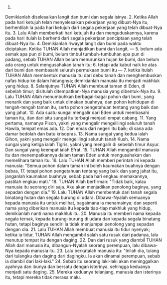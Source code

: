 1.
Demikianlah diselesaikan langit dan bumi dan segala isinya.
2.
Ketika Allah pada hari ketujuh telah menyelesaikan pekerjaan yang dibuat-Nya itu, berhentilah Ia pada hari ketujuh dari segala pekerjaan yang telah dibuat-Nya itu.
3.
Lalu Allah memberkati hari ketujuh itu dan menguduskannya, karena pada hari itulah Ia berhenti dari segala pekerjaan penciptaan yang telah dibuat-Nya itu.
4.
Demikianlah riwayat langit dan bumi pada waktu diciptakan.
Ketika TUHAN Allah menjadikan bumi dan langit, —
5.
belum ada semak apa pun di bumi, belum timbul tumbuh-tumbuhan apa pun di padang, sebab TUHAN Allah belum menurunkan hujan ke bumi, dan belum ada orang untuk mengusahakan tanah itu;
6.
tetapi ada kabut naik ke atas dari bumi dan membasahi seluruh permukaan bumi itu —
7.
ketika itulah TUHAN Allah membentuk manusia itu dari debu tanah dan menghembuskan nafas hidup ke dalam hidungnya; demikianlah manusia itu menjadi makhluk yang hidup.
8.
Selanjutnya TUHAN Allah membuat taman di Eden, di sebelah timur; disitulah ditempatkan-Nya manusia yang dibentuk-Nya itu.
9.
Lalu TUHAN Allah menumbuhkan berbagai-bagai pohon dari bumi, yang menarik dan yang baik untuk dimakan buahnya; dan pohon kehidupan di tengah-tengah taman itu, serta pohon pengetahuan tentang yang baik dan yang jahat.
10.
Ada suatu sungai mengalir dari Eden untuk membasahi taman itu, dan dari situ sungai itu terbagi menjadi empat cabang.
11.
Yang pertama, namanya Pison, yakni yang mengalir mengelilingi seluruh tanah Hawila, tempat emas ada.
12.
Dan emas dari negeri itu baik; di sana ada damar bedolah dan batu krisopras.
13.
Nama sungai yang kedua ialah Gihon, yakni yang mengalir mengelilingi seluruh tanah Kush.
14.
Nama sungai yang ketiga ialah Tigris, yakni yang mengalir di sebelah timur Asyur. Dan sungai yang keempat ialah Efrat.
15.
TUHAN Allah mengambil manusia itu dan menempatkannya dalam taman Eden untuk mengusahakan dan memelihara taman itu.
16.
Lalu TUHAN Allah memberi perintah ini kepada manusia: "Semua pohon dalam taman ini boleh kaumakan buahnya dengan bebas,
17.
tetapi pohon pengetahuan tentang yang baik dan yang jahat itu, janganlah kaumakan buahnya, sebab pada hari engkau memakannya, pastilah engkau mati."
18.
TUHAN Allah berfirman: "Tidak baik, kalau manusia itu seorang diri saja. Aku akan menjadikan penolong baginya, yang sepadan dengan dia."
19.
Lalu TUHAN Allah membentuk dari tanah segala binatang hutan dan segala burung di udara. Dibawa-Nyalah semuanya kepada manusia itu untuk melihat, bagaimana ia menamainya; dan seperti nama yang diberikan manusia itu kepada tiap-tiap makhluk yang hidup, demikianlah nanti nama makhluk itu.
20.
Manusia itu memberi nama kepada segala ternak, kepada burung-burung di udara dan kepada segala binatang hutan, tetapi baginya sendiri ia tidak menjumpai penolong yang sepadan dengan dia.
21.
Lalu TUHAN Allah membuat manusia itu tidur nyenyak; ketika ia tidur, TUHAN Allah mengambil salah satu rusuk dari padanya, lalu menutup tempat itu dengan daging.
22.
Dan dari rusuk yang diambil TUHAN Allah dari manusia itu, dibangun-Nyalah seorang perempuan, lalu dibawa-Nya kepada manusia itu.
23.
Lalu berkatalah manusia itu: "Inilah dia, tulang dari tulangku dan daging dari dagingku. Ia akan dinamai perempuan, sebab ia diambil dari laki-laki."
24.
Sebab itu seorang laki-laki akan meninggalkan ayahnya dan ibunya dan bersatu dengan isterinya, sehingga keduanya menjadi satu daging.
25.
Mereka keduanya telanjang, manusia dan isterinya itu, tetapi mereka tidak merasa malu.